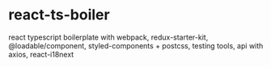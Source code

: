 # react-ts-boiler

react typescript boilerplate with webpack, redux-starter-kit, @loadable/component, styled-components + postcss, testing tools, api with axios, react-i18next
